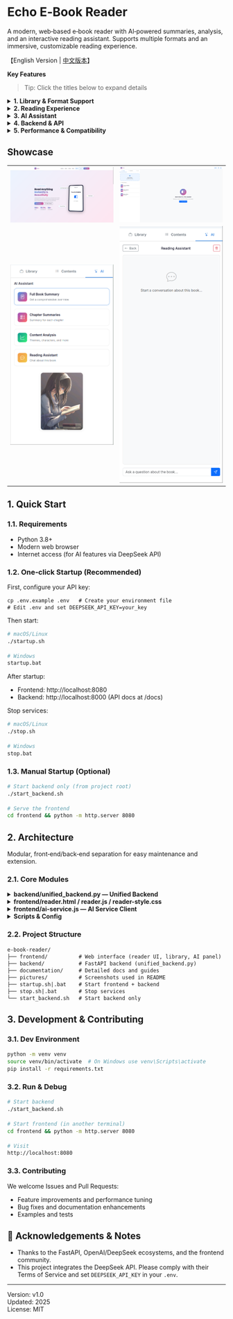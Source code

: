 # Echo E‑Book Reader

A modern, web‑based e‑book reader with AI‑powered summaries, analysis, and an interactive reading assistant. Supports multiple formats and an immersive, customizable reading experience.

【English Version | [中文版本](README.md)】

**Key Features**

> Tip: Click the titles below to expand details

<details>
<summary><b>1. Library & Format Support</b></summary>

Organize, search, and preview books quickly.

**Highlights:**
- Formats: EPUB, PDF, TXT, HTML
- Drag‑and‑drop / multi‑file upload
- Library search and quick locate
- Table of Contents (TOC) sidebar

</details>

<details>
<summary><b>2. Reading Experience</b></summary>

Personalize your reading for comfort and focus.

**Reading options:**
- Themes, fonts, size, line height, layout
- Light/Dark modes
- Progress memory to continue where you left off
- One‑click UI language toggle (EN/中文)

</details>

<details>
<summary><b>3. AI Assistant</b></summary>

Powered by a FastAPI backend and DeepSeek API.

**AI capabilities:**
- Full‑book summaries and chapter summaries
- Key point and style analysis
- In‑book Q&A chat and single‑shot questions
- English and Chinese supported

</details>

<details>
<summary><b>4. Backend & API</b></summary>

A unified backend with clear API endpoints.

**Tech notes:**
- FastAPI unified backend (`backend/unified_backend.py`)
- Interactive docs at `/docs`
- In‑memory EPUB parsing via form upload
- Cross‑platform startup scripts (Windows/macOS/Linux)

**Core endpoints:**
```
GET  /                      # Health check
POST /api/upload-book       # Upload and parse/analyze book
POST /api/book-summary      # Full book summary
POST /api/chapter-summaries # Chapter summaries
POST /api/content-analysis  # Content analysis
POST /api/chat              # In‑book Q&A chat
POST /api/ask-question      # One‑off question
```

</details>

<details>
<summary><b>5. Performance & Compatibility</b></summary>

**Highlights:**
- Frontend runs fully in the browser
- Works on Windows / macOS / Linux
- Logs available: `backend.log`, `frontend.log`

</details>

## Showcase

| | |
|---|---|
| ![Library and Reader](pictures/1.png) | ![Reading View](pictures/2.png) |
| ![AI Assistant](pictures/3.png) | ![Settings & TOC](pictures/4.png) |

## 1. Quick Start

### 1.1. Requirements

- Python 3.8+
- Modern web browser
- Internet access (for AI features via DeepSeek API)

### 1.2. One‑click Startup (Recommended)

First, configure your API key:

```
cp .env.example .env   # Create your environment file
# Edit .env and set DEEPSEEK_API_KEY=your_key
```

Then start:

```bash
# macOS/Linux
./startup.sh

# Windows
startup.bat
```

After startup:
- Frontend: http://localhost:8080
- Backend:  http://localhost:8000 (API docs at /docs)

Stop services:

```bash
# macOS/Linux
./stop.sh

# Windows
stop.bat
```

### 1.3. Manual Startup (Optional)

```bash
# Start backend only (from project root)
./start_backend.sh

# Serve the frontend
cd frontend && python -m http.server 8080
```

## 2. Architecture

Modular, front‑end/back‑end separation for easy maintenance and extension.

### 2.1. Core Modules

<details>
<summary><b>backend/unified_backend.py — Unified Backend</b></summary>

**Functions:** EPUB upload & parsing, AI summary/analysis, chat endpoints.

**Ports & env:**
- Default port: `8000`
- Env variables: `DEEPSEEK_API_KEY`, `BACKEND_PORT` (optional)

</details>

<details>
<summary><b>frontend/reader.html / reader.js / reader-style.css</b></summary>

**Functions:** Reader UI, library, TOC panel, AI panel, language toggle.

**Highlights:**
- Drag‑and‑drop / file picker import
- Chapter TOC and navigation
- Theme and layout customization

</details>

<details>
<summary><b>frontend/ai-service.js — AI Service Client</b></summary>

**Functions:** Interacts with backend AI endpoints (summary, analysis, Q&A).

</details>

<details>
<summary><b>Scripts & Config</b></summary>

`startup.sh|.bat`, `stop.sh|.bat`, `start_backend.sh` provide one‑click start/stop; `.env` manages API keys and ports.

</details>

### 2.2. Project Structure

```
e-book-reader/
├── frontend/          # Web interface (reader UI, library, AI panel)
├── backend/           # FastAPI backend (unified_backend.py)
├── documentation/     # Detailed docs and guides
├── pictures/          # Screenshots used in README
├── startup.sh|.bat    # Start frontend + backend
├── stop.sh|.bat       # Stop services
└── start_backend.sh   # Start backend only
```

## 3. Development & Contributing

### 3.1. Dev Environment

```bash
python -m venv venv
source venv/bin/activate  # On Windows use venv\Scripts\activate
pip install -r requirements.txt
```

### 3.2. Run & Debug

```bash
# Start backend
./start_backend.sh

# Start frontend (in another terminal)
cd frontend && python -m http.server 8080

# Visit
http://localhost:8080
```

### 3.3. Contributing

We welcome Issues and Pull Requests:
- Feature improvements and performance tuning
- Bug fixes and documentation enhancements
- Examples and tests

## 🙏 Acknowledgements & Notes

- Thanks to the FastAPI, OpenAI/DeepSeek ecosystems, and the frontend community.
- This project integrates the DeepSeek API. Please comply with their Terms of Service and set `DEEPSEEK_API_KEY` in your `.env`.

---

Version: v1.0  
Updated: 2025  
License: MIT

